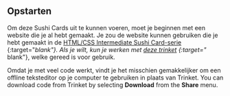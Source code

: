 ## Opstarten

Om deze Sushi Cards uit te kunnen voeren, moet je beginnen met een website die je al hebt gemaakt. Je zou de website kunnen gebruiken die je hebt gemaakt in de [HTML/CSS Intermediate Sushi Card-serie](https://projects.raspberrypi.org/en/projects/cd-intermediate-html-css-sushi) {:target="_blank"}. Als je wilt, kun je werken met [deze trinket](http://dojo.soy/html3-website-start) {:target="_ blank"}, welke gereed is voor gebruik.

Omdat je met veel code werkt, vindt je het misschien gemakkelijker om een ​​offline teksteditor op je computer te gebruiken in plaats van Trinket. You can download code from Trinket by selecting **Download** from the **Share** menu.